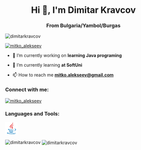 <h1 align="center">Hi 👋, I'm Dimitar Kravcov</h1>
<h3 align="center">From Bulgaria/Yambol/Burgas</h3>

<p align="left"> <img src="https://komarev.com/ghpvc/?username=dimitarkravcov&label=Profile%20views&color=0e75b6&style=flat" alt="dimitarkravcov" /> </p>

<p align="left"> <a href="https://twitter.com/mitko_alekseev" target="blank"><img src="https://img.shields.io/twitter/follow/mitko_alekseev?logo=twitter&style=for-the-badge" alt="mitko_alekseev" /></a> </p>

- 🔭 I’m currently working on **learning Java programing**

- 🌱 I’m currently learning **at SoftUni**

- 📫 How to reach me **mitko.alekseev@gmail.com**

<h3 align="left">Connect with me:</h3>
<p align="left">
<a href="https://twitter.com/mitko_alekseev" target="blank"><img align="center" src="https://raw.githubusercontent.com/rahuldkjain/github-profile-readme-generator/master/src/images/icons/Social/twitter.svg" alt="mitko_alekseev" height="30" width="40" /></a>
</p>

<h3 align="left">Languages and Tools:</h3>
<p align="left"> <a href="https://www.java.com" target="_blank" rel="noreferrer"> <img src="https://raw.githubusercontent.com/devicons/devicon/master/icons/java/java-original.svg" alt="java" width="40" height="40"/> </a> </p>

<p><img align="left" src="https://github-readme-stats.vercel.app/api/top-langs?username=dimitarkravcov&show_icons=true&locale=en&layout=compact" alt="dimitarkravcov" /></p>

<p>&nbsp;<img align="center" src="https://github-readme-stats.vercel.app/api?username=dimitarkravcov&show_icons=true&locale=en" alt="dimitarkravcov" /></p>

